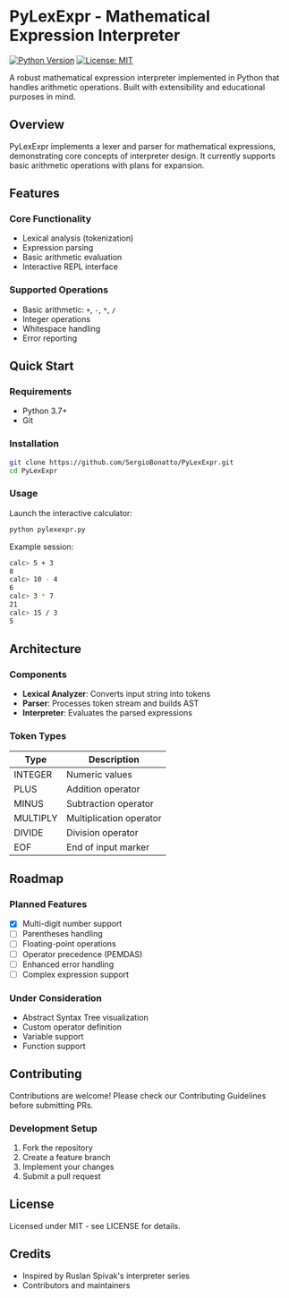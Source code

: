 # PyLexExpr - Mathematical Expression Interpreter
[![Python Version](https://img.shields.io/badge/python-3.7+-blue.svg)](https://python.org)
[![License: MIT](https://img.shields.io/badge/License-MIT-yellow.svg)](https://opensource.org/licenses/MIT)

A robust mathematical expression interpreter implemented in Python that handles arithmetic operations. Built with extensibility and educational purposes in mind.

## Overview

PyLexExpr implements a lexer and parser for mathematical expressions, demonstrating core concepts of interpreter design. It currently supports basic arithmetic operations with plans for expansion.

## Features

### Core Functionality
- Lexical analysis (tokenization)
- Expression parsing
- Basic arithmetic evaluation
- Interactive REPL interface

### Supported Operations
- Basic arithmetic: `+`, `-`, `*`, `/`
- Integer operations
- Whitespace handling
- Error reporting

## Quick Start

### Requirements
- Python 3.7+
- Git

### Installation
```bash
git clone https://github.com/SergioBonatto/PyLexExpr.git
cd PyLexExpr
```

### Usage
Launch the interactive calculator:
```bash
python pylexexpr.py
```

Example session:
```bash
calc> 5 + 3
8
calc> 10 - 4
6
calc> 3 * 7
21
calc> 15 / 3
5
```

## Architecture

### Components
- **Lexical Analyzer**: Converts input string into tokens
- **Parser**: Processes token stream and builds AST
- **Interpreter**: Evaluates the parsed expressions

### Token Types
| Type | Description |
|------|-------------|
| INTEGER | Numeric values |
| PLUS | Addition operator |
| MINUS | Subtraction operator |
| MULTIPLY | Multiplication operator |
| DIVIDE | Division operator |
| EOF | End of input marker |

## Roadmap

### Planned Features
- [x] Multi-digit number support
- [ ] Parentheses handling
- [ ] Floating-point operations
- [ ] Operator precedence (PEMDAS)
- [ ] Enhanced error handling
- [ ] Complex expression support

### Under Consideration
- Abstract Syntax Tree visualization
- Custom operator definition
- Variable support
- Function support

## Contributing

Contributions are welcome! Please check our Contributing Guidelines before submitting PRs.

### Development Setup
1. Fork the repository
2. Create a feature branch
3. Implement your changes
4. Submit a pull request

## License

Licensed under MIT - see LICENSE for details.

## Credits

- Inspired by Ruslan Spivak's interpreter series
- Contributors and maintainers
